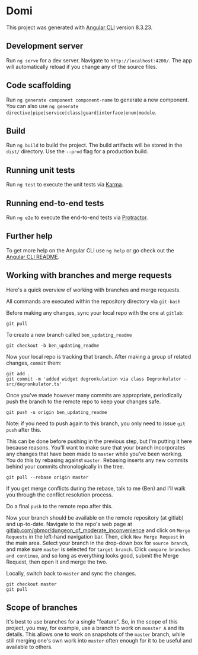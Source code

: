 # Domi

This project was generated with [Angular CLI](https://github.com/angular/angular-cli) version 8.3.23.

## Development server

Run `ng serve` for a dev server. Navigate to `http://localhost:4200/`. The app will automatically reload if you change any of the source files.

## Code scaffolding

Run `ng generate component component-name` to generate a new component. You can also use `ng generate directive|pipe|service|class|guard|interface|enum|module`.

## Build

Run `ng build` to build the project. The build artifacts will be stored in the `dist/` directory. Use the `--prod` flag for a production build.

## Running unit tests

Run `ng test` to execute the unit tests via [Karma](https://karma-runner.github.io).

## Running end-to-end tests

Run `ng e2e` to execute the end-to-end tests via [Protractor](http://www.protractortest.org/).

## Further help

To get more help on the Angular CLI use `ng help` or go check out the [Angular CLI README](https://github.com/angular/angular-cli/blob/master/README.md).

## Working with branches and merge requests

Here's a quick overview of working with branches and merge requests.

All commands are executed within the repository directory via `git-bash`

Before making any changes, sync your local repo with the one at `gitlab`:

```
git pull
```

To create a new branch called `ben_updating_readme`

```
git checkout -b ben_updating_readme
```

Now your local repo is tracking that branch. After making a group of related changes, `commit` them:
```
git add .
git commit -m 'added widget degronkulation via class Degronkulator - src/degronkulator.ts'
```

Once you've made however many commits are appropriate, periodically push the branch to the remote repo
to keep your changes safe.

```
git push -u origin ben_updating_readme
```

Note: if you need to push again to this branch, you only need to issue `git push` after this.

This can be done before pushing in the previous step, but I'm putting it here because reasons.
You'll want to make sure that your branch incorporates any changes that have been made to
`master` while you've been working. You do this by rebasing against `master`. Rebasing inserts
any new commits behind your commits chronologically in the tree.
```
git pull --rebase origin master
```
If you get merge conflicts during the rebase, talk to me (Ben) and I'll walk you through the
conflict resolution process.

Do a final `push` to the remote repo after this.

Now your branch should be available on the remote repository (at gitlab) and up-to-date.
Navigate to the repo's web page at [gitlab.com/gbmor/dungeon_of_moderate_inconvenience](https://gitlab.com/gbmor/dungeon_of_moderate_inconvenience)
and click on `Merge Requests` in the left-hand navigation bar. Then, click `New Merge Request`
in the main area. Select your branch in the drop-down box for `source branch`, and make sure
`master` is selected for `target branch`. Click `compare branches and continue`, and so long
as everything looks good, submit the Merge Request, then open it and merge the two.

Locally, switch back to `master` and sync the changes.
```
git checkout master
git pull
```

## Scope of branches

It's best to use branches for a single "feature". So, in the scope of this project, you may,
for example, use a branch to work on `monster A` and its details. This allows one to work
on snapshots of the `master` branch, while still merging one's own work into `master` often
enough for it to be useful and available to others.
